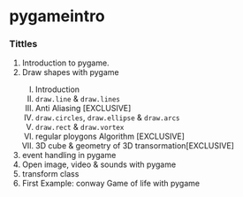 # pygameintro
<html>
    <head>
        <title>pygame tutorial</title>
    </head>
    <body>
        <h3>Tittles</h3>
        <ol>
            <li>Introduction to pygame.</li>
            <li>Draw shapes with pygame</li>
            <ol type="I">
                <li>Introduction</li>
                <li><code>draw.line</code> & <code>draw.lines</code></li>
                <li>Anti Aliasing [EXCLUSIVE]</li>
                <li><code>draw.circles</code>, <code>draw.ellipse</code> & <code>draw.arcs</code></li>
                <li><code>draw.rect</code> & <code>draw.vortex</code></li>
                <li>regular ploygons Algorithm [EXCLUSIVE]</li>
                <li>3D cube & geometry of 3D transormation[EXCLUSIVE]</li>
            </ol>
            <li>event handling in pygame</li>
            <li>Open image, video & sounds with pygame</li>
            <li>transform class</li>
            <li>First Example: conway Game of life with pygame</li>
        </ol>
    </body>
</html>
